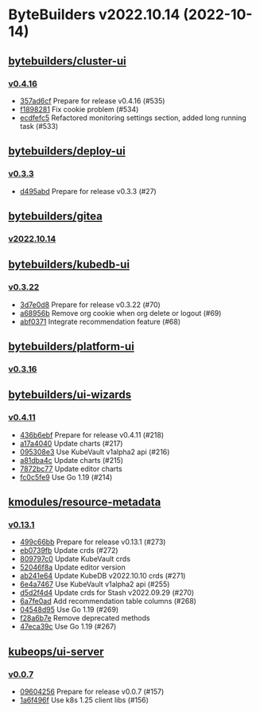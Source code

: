 # ByteBuilders v2022.10.14 (2022-10-14)


## [bytebuilders/cluster-ui](https://github.com/bytebuilders/cluster-ui)

### [v0.4.16](https://github.com/bytebuilders/cluster-ui/releases/tag/v0.4.16)

- [357ad6cf](https://github.com/bytebuilders/cluster-ui/commit/357ad6cf) Prepare for release v0.4.16 (#535)
- [f1898281](https://github.com/bytebuilders/cluster-ui/commit/f1898281) Fix cookie problem (#534)
- [ecdfefc5](https://github.com/bytebuilders/cluster-ui/commit/ecdfefc5) Refactored monitoring settings section, added long running task (#533)



## [bytebuilders/deploy-ui](https://github.com/bytebuilders/deploy-ui)

### [v0.3.3](https://github.com/bytebuilders/deploy-ui/releases/tag/v0.3.3)

- [d495abd](https://github.com/bytebuilders/deploy-ui/commit/d495abd) Prepare for release v0.3.3 (#27)



## [bytebuilders/gitea](https://github.com/bytebuilders/gitea)

### [v2022.10.14](https://github.com/bytebuilders/gitea/releases/tag/v2022.10.14)




## [bytebuilders/kubedb-ui](https://github.com/bytebuilders/kubedb-ui)

### [v0.3.22](https://github.com/bytebuilders/kubedb-ui/releases/tag/v0.3.22)

- [3d7e0d8](https://github.com/bytebuilders/kubedb-ui/commit/3d7e0d8) Prepare for release v0.3.22 (#70)
- [a68956b](https://github.com/bytebuilders/kubedb-ui/commit/a68956b) Remove org cookie when org delete or logout (#69)
- [abf0371](https://github.com/bytebuilders/kubedb-ui/commit/abf0371) Integrate recommendation feature (#68)



## [bytebuilders/platform-ui](https://github.com/bytebuilders/platform-ui)

### [v0.3.16](https://github.com/bytebuilders/platform-ui/releases/tag/v0.3.16)




## [bytebuilders/ui-wizards](https://github.com/bytebuilders/ui-wizards)

### [v0.4.11](https://github.com/bytebuilders/ui-wizards/releases/tag/v0.4.11)

- [436b6ebf](https://github.com/bytebuilders/ui-wizards/commit/436b6ebf) Prepare for release v0.4.11 (#218)
- [a17a4040](https://github.com/bytebuilders/ui-wizards/commit/a17a4040) Update charts (#217)
- [095308e3](https://github.com/bytebuilders/ui-wizards/commit/095308e3) Use KubeVault v1alpha2 api (#216)
- [a81dba4c](https://github.com/bytebuilders/ui-wizards/commit/a81dba4c) Update charts (#215)
- [7872bc77](https://github.com/bytebuilders/ui-wizards/commit/7872bc77) Update editor charts
- [fc0c5fe9](https://github.com/bytebuilders/ui-wizards/commit/fc0c5fe9) Use Go 1.19 (#214)



## [kmodules/resource-metadata](https://github.com/kmodules/resource-metadata)

### [v0.13.1](https://github.com/kmodules/resource-metadata/releases/tag/v0.13.1)

- [499c66bb](https://github.com/kmodules/resource-metadata/commit/499c66bb) Prepare for release v0.13.1 (#273)
- [eb0739fb](https://github.com/kmodules/resource-metadata/commit/eb0739fb) Update crds (#272)
- [809797c0](https://github.com/kmodules/resource-metadata/commit/809797c0) Update KubeVault crds
- [52046f8a](https://github.com/kmodules/resource-metadata/commit/52046f8a) Update editor version
- [ab241e64](https://github.com/kmodules/resource-metadata/commit/ab241e64) Update KubeDB v2022.10.10 crds (#271)
- [6e4a7467](https://github.com/kmodules/resource-metadata/commit/6e4a7467) Use KubeVault v1alpha2 api (#255)
- [d5d2f4d4](https://github.com/kmodules/resource-metadata/commit/d5d2f4d4) Update crds for Stash v2022.09.29 (#270)
- [6a7fe0ad](https://github.com/kmodules/resource-metadata/commit/6a7fe0ad) Add recommendation table columns (#268)
- [04548d95](https://github.com/kmodules/resource-metadata/commit/04548d95) Use Go 1.19 (#269)
- [f28a6b7e](https://github.com/kmodules/resource-metadata/commit/f28a6b7e) Remove deprecated methods
- [47eca39c](https://github.com/kmodules/resource-metadata/commit/47eca39c) Use Go 1.19 (#267)



## [kubeops/ui-server](https://github.com/kubeops/ui-server)

### [v0.0.7](https://github.com/kubeops/ui-server/releases/tag/v0.0.7)

- [09604256](https://github.com/kubeops/ui-server/commit/09604256) Prepare for release v0.0.7 (#157)
- [1a6f496f](https://github.com/kubeops/ui-server/commit/1a6f496f) Use k8s 1.25 client libs (#156)




